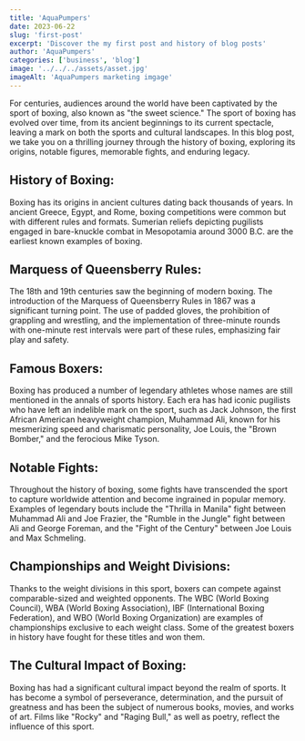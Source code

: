 ```yaml
---
title: 'AquaPumpers'
date: 2023-06-22
slug: 'first-post'
excerpt: 'Discover the my first post and history of blog posts'
author: 'AquaPumpers'
categories: ['business', 'blog']
image: '../../../assets/asset.jpg'
imageAlt: 'AquaPumpers marketing imgage'
---
```


For centuries, audiences around the world have been captivated by the sport of boxing, also known as "the sweet science." The sport of boxing has evolved over time, from its ancient beginnings to its current spectacle, leaving a mark on both the sports and cultural landscapes. In this blog post, we take you on a thrilling journey through the history of boxing, exploring its origins, notable figures, memorable fights, and enduring legacy.

## History of Boxing:

Boxing has its origins in ancient cultures dating back thousands of years. In ancient Greece, Egypt, and Rome, boxing competitions were common but with different rules and formats. Sumerian reliefs depicting pugilists engaged in bare-knuckle combat in Mesopotamia around 3000 B.C. are the earliest known examples of boxing.

## Marquess of Queensberry Rules:

The 18th and 19th centuries saw the beginning of modern boxing. The introduction of the Marquess of Queensberry Rules in 1867 was a significant turning point. The use of padded gloves, the prohibition of grappling and wrestling, and the implementation of three-minute rounds with one-minute rest intervals were part of these rules, emphasizing fair play and safety.

## Famous Boxers:

Boxing has produced a number of legendary athletes whose names are still mentioned in the annals of sports history. Each era has had iconic pugilists who have left an indelible mark on the sport, such as Jack Johnson, the first African American heavyweight champion, Muhammad Ali, known for his mesmerizing speed and charismatic personality, Joe Louis, the "Brown Bomber," and the ferocious Mike Tyson.

## Notable Fights:

Throughout the history of boxing, some fights have transcended the sport to capture worldwide attention and become ingrained in popular memory. Examples of legendary bouts include the "Thrilla in Manila" fight between Muhammad Ali and Joe Frazier, the "Rumble in the Jungle" fight between Ali and George Foreman, and the "Fight of the Century" between Joe Louis and Max Schmeling.

## Championships and Weight Divisions:

Thanks to the weight divisions in this sport, boxers can compete against comparable-sized and weighted opponents. The WBC (World Boxing Council), WBA (World Boxing Association), IBF (International Boxing Federation), and WBO (World Boxing Organization) are examples of championships exclusive to each weight class. Some of the greatest boxers in history have fought for these titles and won them.

## The Cultural Impact of Boxing:

Boxing has had a significant cultural impact beyond the realm of sports. It has become a symbol of perseverance, determination, and the pursuit of greatness and has been the subject of numerous books, movies, and works of art. Films like "Rocky" and "Raging Bull," as well as poetry, reflect the influence of this sport.
